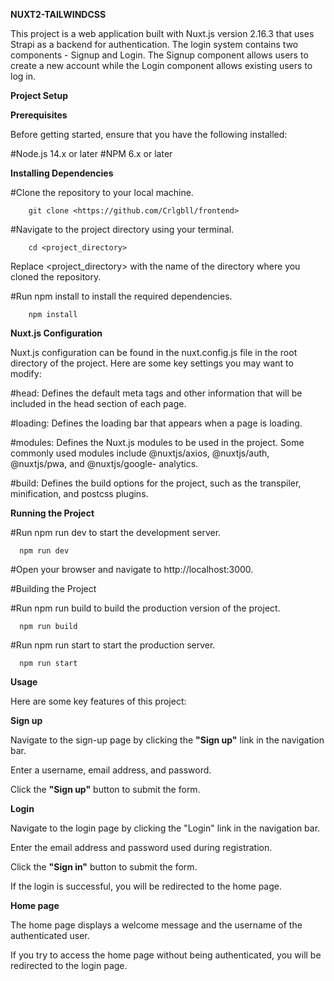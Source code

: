 **NUXT2-TAILWINDCSS**

This project is a web application built with Nuxt.js version 2.16.3 that uses Strapi as a backend for authentication. The login system contains two components - Signup and Login. The Signup component allows users to create a new account while the Login component allows existing users to log in.

**Project Setup**

**Prerequisites**

Before getting started, ensure that you have the following installed:

#Node.js 14.x or later
#NPM 6.x or later

**Installing Dependencies**

#Clone the repository to your local machine.
  
        git clone <https://github.com/Crlgbll/frontend>

#Navigate to the project directory using your terminal.

        cd <project_directory>
  
Replace <project_directory> with the name of the directory where you cloned the repository.

#Run npm install to install the required dependencies.

        npm install

**Nuxt.js Configuration**

Nuxt.js configuration can be found in the nuxt.config.js file in the root directory of the project. Here are some key settings you may want to modify:

 #head: Defines the default meta tags and other information that will be included in the head section of each page.
 
 #loading: Defines the loading bar that appears when a page is loading.
 
 #modules: Defines the Nuxt.js modules to be used in the project. Some commonly used modules include @nuxtjs/axios, @nuxtjs/auth, @nuxtjs/pwa, and @nuxtjs/google-  analytics.
 
 #build: Defines the build options for the project, such as the transpiler, minification, and postcss plugins.
 
**Running the Project**

  #Run npm run dev to start the development server.
  
      npm run dev
  
  #Open your browser and navigate to http://localhost:3000.
  
  #Building the Project
  
  #Run npm run build to build the production version of the project.
  
      npm run build
  
  #Run npm run start to start the production server.
  
      npm run start
  
**Usage**

Here are some key features of this project:

**Sign up**

Navigate to the sign-up page by clicking the **"Sign up"** link in the navigation bar.

Enter a username, email address, and password.

Click the **"Sign up"** button to submit the form.

**Login**

Navigate to the login page by clicking the "Login" link in the navigation bar.

Enter the email address and password used during registration.

Click the **"Sign in"** button to submit the form.

If the login is successful, you will be redirected to the home page.

**Home page**

The home page displays a welcome message and the username of the authenticated user.

If you try to access the home page without being authenticated, you will be redirected to the login page.

















